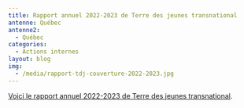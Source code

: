 ```yaml
---
title: Rapport annuel 2022-2023 de Terre des jeunes transnational
antenne: Québec
antenne2:
  - Québec
categories:
  - Actions internes
layout: blog
img:
  - /media/rapport-tdj-couverture-2022-2023.jpg
---
```

<a href="https://contenu.terredesjeunes.org/media/tdj_rapport_annuel_sept_2022_a_sept_2023-v3.pdf?ac">Voici le rapport annuel 2022-2023 de Terre des jeunes transnational</a>.
